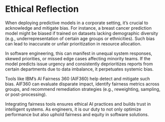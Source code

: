 # Ethical Reflection
When deploying predictive models in a corporate setting, it’s crucial to acknowledge and mitigate bias. For instance, a breast cancer prediction model might be biased if trained on datasets lacking demographic diversity (e.g., underrepresentation of certain age groups or ethnicities). Such bias can lead to inaccurate or unfair prioritization in resource allocation.

In software engineering, this can manifest in unequal system responses, skewed priorities, or missed edge cases affecting minority teams. If the model predicts issue urgency and consistently deprioritizes reports from certain departments due to data imbalance, it perpetuates systemic bias.

Tools like IBM’s AI Fairness 360 (AIF360) help detect and mitigate such bias. AIF360 can evaluate disparate impact, identify fairness metrics across groups, and recommend remediation strategies (e.g., reweighting, sampling, or post-processing).

Integrating fairness tools ensures ethical AI practices and builds trust in intelligent systems. As engineers, it is our duty to not only optimize performance but also uphold fairness and equity in software solutions.